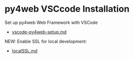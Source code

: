 # py4web VSCcode Installation
Set up py4web Web Framework with VSCode

- [vscode-py4web-setup.md](https://github.com/JulioFS/py4web-vscode-installation/blob/master/vscode-py4web-setup.md)

NEW: Enable SSL for local development:

- [localSSL.md](https://github.com/JulioFS/py4web-vscode-installation/blob/master/localSSL.md)
